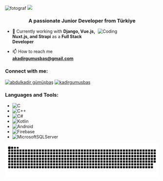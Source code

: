 ![fotograf](https://github.com/user-attachments/assets/701e561d-f3ef-424e-8387-300d9780026e)
![](https://komarev.com/ghpvc/?username=kadirgumusbas&color=blue)

 </a>
</div>
<h3 align="center">A passionate Junior Developer from Türkiye</h3>
<img src="https://github.com/user-attachments/assets/adcbe4b9-b72d-4054-bc8f-13296be30941" alt="Coding" width=200 height=200 align="right">

- 🔭 Currently working with **Django, Vue.js, Nuxt.js, and Strapi** as a **Full Stack Developer**
 
- 📫 How to reach me **akadirgumusbas@gmail.com**

<h3 align="left">Connect with me:</h3>
<p align="left">
<a href="https://linkedin.com/in/abdulkadir-gümüşbaş-5855541ba" target="blank"><img align="center" src="https://raw.githubusercontent.com/rahuldkjain/github-profile-readme-generator/master/src/images/icons/Social/linked-in-alt.svg" alt="abdulkadir gümüşbaş" height="30" width="40" /></a>
<a href="https://instagram.com/kadirgumusbas" target="blank"><img align="center" src="https://raw.githubusercontent.com/rahuldkjain/github-profile-readme-generator/master/src/images/icons/Social/instagram.svg" alt="kadirgumusbas" height="30" width="40" /></a>
</p>

<h3 align="left">Languages and Tools: </h3>

- ![C](https://img.shields.io/badge/c-%2300599C.svg?style=for-the-badge&logo=c&logoColor=white)
- ![C++](https://img.shields.io/badge/c++-%2300599C.svg?style=for-the-badge&logo=c%2B%2B&logoColor=white)
- ![C#](https://img.shields.io/badge/c%23-%23239120.svg?style=for-the-badge&logo=csharp&logoColor=white)
- ![Kotlin](https://img.shields.io/badge/kotlin-%237F52FF.svg?style=for-the-badge&logo=kotlin&logoColor=white)
- ![Android](https://img.shields.io/badge/Android-3DDC84?style=for-the-badge&logo=android&logoColor=white)
- ![Firebase](https://img.shields.io/badge/firebase-%23039BE5.svg?style=for-the-badge&logo=firebase)
- ![MicrosoftSQLServer](https://img.shields.io/badge/Microsoft%20SQL%20Server-CC2927?style=for-the-badge&logo=microsoft%20sql%20server&logoColor=white)


<picture>
  <source media="(prefers-color-scheme: dark)" srcset="https://raw.githubusercontent.com/Komekselus/Komekselus/output/github-contribution-grid-snake-dark.svg">
  <source media="(prefers-color-scheme: light)" srcset="https://raw.githubusercontent.com/Komekselus/Komekselus/output/github-contribution-grid-snake.svg">
  <img alt="github contribution grid snake animation" src="https://raw.githubusercontent.com/Komekselus/Komekselus/output/github-contribution-grid-snake.svg">
</picture>

